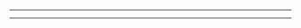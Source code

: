 

<!-- START PavanMudigonda/coverage-reporter@main/badge-template.md -->
<!-- END PavanMudigonda/coverage-reporter@main/badge-template.md -->

---

<!-- include ./README.md -->

---


